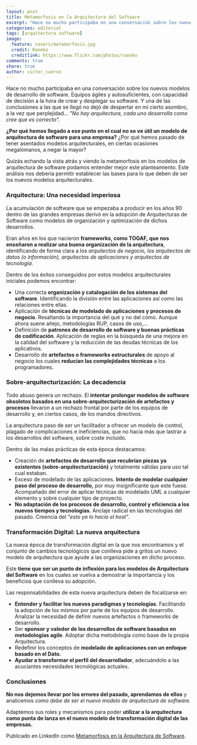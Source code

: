 ```yaml
---
layout: post
title: Metamorfosis en la Arquitectura del Software
excerpt: "Hace no mucho participaba en una conversación sobre los nuevos modelos de desarrollo de software. Equipos ágiles y autosuficientes, con capacidad de decisión a la hora de crear y desplegar su software"
categories: editorial
tags: [arquitectura software]
image:
  feature: covers/metamorfosis.jpg
  credit: Raneko
  creditlink: https://www.flickr.com/photos/raneko
comments: true
share: true
author: victor_cuervo
---
```

Hace no mucho participaba en una conversación sobre los nuevos modelos de desarrollo de software. Equipos ágiles y autosuficientes, con capacidad de decisión a la hora de crear y desplegar su software. Y una de las conclusiones a las que se llegó no dejó de despertar en mí cierto asombro, a la vez que perplejidad... <em>"No hay arquitectura, cada uno desarrolla como cree que es correcto".</em>

<strong>¿Por qué hemos llegado a ese punto en el cual no se ve útil un modelo de arquitectura de software para una empresa?</strong> ¿Por qué hemos pasado de tener asentados modelos arquitecturales, en ciertas ocasiones megalómanos,  a negar la mayor?

Quizás echando la vista atrás y viendo la metamorfosis en los modelos de arquitectura de software podamos entender mejor este planteamiento. Este análisis nos debería permitir establecer las bases para lo que deben de ser los nuevos modelos arquitecturales.
<h3><strong>Arquitectura: Una necesidad imperiosa</strong></h3>
La acumulación de software que se empezaba a producir en los años 90 dentro de las grandes empresas derivó en la adopción de Arquitecturas de Software como modelos de organización y optimización de dichos desarrollos.

Eran años en los que nacieron <strong>frameworks, como TOGAF, que nos enseñaron a realizar una buena organización de la arquitectura</strong>, identificando de forma clara a los <em>arquitectos de negocio, los arquitectos de datos (o información), arquitectos de aplicaciones y arquitectos de tecnología</em>.

Dentro de los éxitos conseguidos por estos modelos arquitecturales iniciales podemos encontrar:
<ul>
 	<li>Una correcta <strong>organización y catalogación de los sistemas del software</strong>. Identificando la división entre las aplicaciones así como las relaciones entre ellas.</li>
 	<li>Aplicación de <strong>técnicas de modelado de aplicaciones y procesos de negocio</strong>. Resaltando la importancia del qué y no del cómo. Aunque ahora suene añejo, metodologías RUP, casos de uso,...</li>
 	<li>Definición de <strong>patrones de desarrollo de software y buenas prácticas de codificación</strong>. Aplicación de reglas en la búsqueda de una mejora en la calidad del software y la reducción de las deudas técnicas de los aplicativos.</li>
 	<li>Desarrollo de <strong>artefactos o frameworks estructurales</strong> de apoyo al negocio los cuales <strong>reducían las complejidades técnicas</strong> a los programadores.</li>
</ul>
<h3><strong>Sobre-arquitecturización: La decadencia</strong></h3>
Todo abuso genera un rechazo. El <strong>intentar prolongar modelos de software obsoletos basados en una sobre-arquitecturización de artefactos y procesos </strong>llevaron a un rechazo frontal por parte de los equipos de desarrollo y, en ciertos casos, de los mandos directivos.

La arquitectura paso de ser un facilitador a ofrecer un modelo de control, plagado de complicaciones e ineficiencias, que no hacía más que lastrar a los desarrollos del software, sobre coste incluido.

Dentro de las malas prácticas de esta época destacamos:
<ul>
 	<li>Creación de <strong>artefactos de desarrollo que recubrían piezas ya existentes (sobre-arquitecturización)</strong> y totalmente válidas para uso tal cual estaban.</li>
 	<li>Exceso de modelado de las aplicaciones. <strong>Intento de modelar cualquier paso del proceso de desarrollo,</strong> por muy insignificante que este fuese. Acompañado del error de aplicar técnicas de modelado UML a cualquier elemento y sobre cualquier tipo de proyecto.</li>
 	<li><strong>No adaptación de los procesos de desarrollo, control y eficiencia a los nuevos tiempos y tecnologías</strong>. Anclaje radical en las tecnologías del pasado. Creencia del <em>"esto ya lo hacía el host"</em>.</li>
</ul>
<h3><strong>Transformación Digital: La nueva arquitectura </strong></h3>
La nueva época de transformación digital en la que nos encontramos y el conjunto de cambios tecnológicos que conlleva pide a gritos un nuevo modelo de arquitectura que ayude a las organizaciones en dicho proceso.

Este <strong>tiene que ser un punto de inflexión para los modelos de Arquitectura del Software</strong> en los cuales se vuelva a demostrar la importancia y los beneficios que conlleva su adopción.

Las responsabilidades de esta nueva arquitectura deben de focalizarse en:
<ul>
 	<li><strong>Entender y facilitar los nuevos paradigmas y tecnologías</strong>. Facilitando la adopción de los mismos por parte de los equipos de desarrollo. Analizar la necesidad de definir nuevos artefactos o frameworks de desarrollo.</li>
 	<li>Ser <strong>sponsor y valedor de los desarrollos de software basados en metodologías agile</strong>. Adoptar dicha metodología como base de la propia Arquitectura.</li>
 	<li>Redefinir los conceptos de <strong>modelado de aplicaciones con un enfoque basado en el Dato.</strong></li>
 	<li><strong>Ayudar a transformar el perfil del desarrollador</strong>, adecuándolo a las acuciantes necesidades tecnológicas actuales.</li>
</ul>
<h3><strong>Conclusiones</strong></h3>
<strong>No nos dejemos llevar por los errores del pasado, aprendamos de ellos</strong> y analicemos <em>como debe de ser el nuevo modelo de arquitectura de software.</em>

Adaptemos sus roles y mecanismos para poder <strong>utilizar a la arquitectura como punta de lanza en el nuevo modelo de transformación digital de las empresas.</strong>

Publicado en LinkedIn como <a href="https://www.linkedin.com/pulse/metamorfosis-en-la-arquitectura-de-software-victor-cuervo" target="_blank" rel="noopener noreferrer">Metamorfosis en la Arquitectura de Software</a>.
